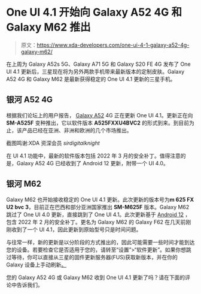 # One UI 4.1 开始向 Galaxy A52 4G 和 Galaxy M62 推出

> 原文：<https://www.xda-developers.com/one-ui-4-1-galaxy-a52-4g-galaxy-m62/>

在上周为 Galaxy A52s 5G、Galaxy A71 5G 和 Galaxy S20 FE 4G 发布了 One UI 4.1 更新后，三星现在将为另外两款手机带来最新版本的定制皮肤。Galaxy A52 4G 和 Galaxy M62 是最新获得稳定的 One UI 4.1 更新的三星手机。

## 银河 A52 4G

根据我们论坛上的用户报告， [Galaxy A52](https://www.xda-developers.com/samsung-galaxy-a52-review/) 4G 正在更新 One UI 4.1。更新正在向 **SM-A525F** 变种推出，它以软件版本 **A525FXXU4BVC2** 的形式到来。到目前为止，该产品已经在亚洲、非洲和欧洲的几个市场推出。

截图鸣谢:XDA 资深会员 *sirdigitalknight*

在 UI 4.1 功能中，最新的软件版本包括 2022 年 3 月的安全补丁。值得注意的是，Galaxy A52 4G 已经收到了 Android 12 更新，附带一个 UI 4.0。

## 银河 M62

Galaxy M62 也开始接收稳定的 One UI 4.1 更新。此次更新的版本号为**m 625 FX U2 bvc 3**，目前正在巴西和部分亚洲国家推出 **SM-M625F** 版本。Galaxy M62 跳过了 One UI 4.0 更新，直接跳到了 One UI 4.1。此次更新基于 [Android 12](https://www.xda-developers.com/android-12/) ，包含 2022 年 2 月的安全补丁。更名为 Galaxy M62 的 Galaxy F62 在几天前刚刚收到了一个 UI 4.1，因此更新到原始型号只是时间问题。

与往常一样，新的更新是以分阶段的方式推出的，因此可能需要一些时间才能到达您的设备。若要检查它是否适用于您的，请转至“设置”>“软件更新”。如果你想跳过等待，你可以直接从三星的固件更新服务器(FUS)获取新版本，并在你的 Galaxy 设备上手动刷新[。](https://www.xda-developers.com/how-to-update-samsung-galaxy-smartphone/)

您的 Galaxy A52 4G 或 Galaxy M62 收到 One UI 4.1 更新了吗？请在下面的评论中告诉我们。